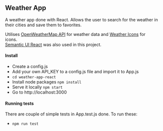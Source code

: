 ## Weather App

A weather app done with React. Allows the user to search for the weather in their cities and save them to favorites.

Utilises [OpenWeatherMap API](https://openweathermap.org/) for weather data and [Weather Icons](http://erikflowers.github.io/weather-icons/) for icons.  
[Semantic UI React](https://react.semantic-ui.com/) was also used in this project.

#### Install
- Create a config.js
- Add your own API_KEY to a config.js file and import it to App.js
- `cd weather-app-react`
- Install node packages `npm install`
- Serve it locally `npm start`
- Go to http://localhost:3000

#### Running tests
There are couple of simple tests in App.test.js done. To run these:
- `npm run test`